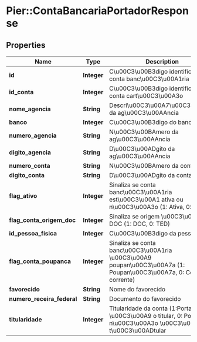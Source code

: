 # Pier::ContaBancariaPortadorResponse

## Properties
Name | Type | Description | Notes
------------ | ------------- | ------------- | -------------
**id** | **Integer** | C\u00C3\u00B3digo identificador da conta banc\u00C3\u00A1ria | [optional] 
**id_conta** | **Integer** | C\u00C3\u00B3digo identificador da conta cart\u00C3\u00A3o | [optional] 
**nome_agencia** | **String** | Descri\u00C3\u00A7\u00C3\u00A3o da ag\u00C3\u00AAncia | [optional] 
**banco** | **Integer** | C\u00C3\u00B3digo do banco | [optional] 
**numero_agencia** | **String** | N\u00C3\u00BAmero da ag\u00C3\u00AAncia | [optional] 
**digito_agencia** | **String** | D\u00C3\u00ADgito da ag\u00C3\u00AAncia | [optional] 
**numero_conta** | **String** | N\u00C3\u00BAmero da conta | [optional] 
**digito_conta** | **String** | D\u00C3\u00ADgito da conta | [optional] 
**flag_ativo** | **Integer** | Sinaliza se conta banc\u00C3\u00A1ria est\u00C3\u00A1 ativa ou n\u00C3\u00A3o (1: Ativa, 0: Inativa) | [optional] 
**flag_conta_origem_doc** | **Integer** | Sinaliza se origem \u00C3\u00A9 DOC (1: DOC, 0: TED) | [optional] 
**id_pessoa_fisica** | **Integer** | C\u00C3\u00B3digo da pessoa | [optional] 
**flag_conta_poupanca** | **Integer** | Sinaliza se conta banc\u00C3\u00A1ria \u00C3\u00A9 poupan\u00C3\u00A7a (1: Poupan\u00C3\u00A7a, 0: Conta corrente) | [optional] 
**favorecido** | **String** | Nome do favorecido | [optional] 
**numero_receira_federal** | **String** | Documento do favorecido | [optional] 
**titularidade** | **Integer** | Titularidade da conta (1:Portador \u00C3\u00A9 o titular, 0: Portador n\u00C3\u00A3o \u00C3\u00A9 o t\u00C3\u00ADtular | [optional] 



